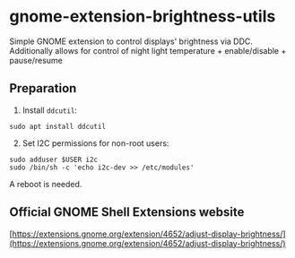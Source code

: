 # gnome-extension-brightness-utils

Simple GNOME extension to control displays' brightness via DDC.
Additionally allows for control of night light temperature + enable/disable + pause/resume

## Preparation

1. Install `ddcutil`:

```shell
sudo apt install ddcutil
```

2. Set I2C permissions for non-root users:

```shell
sudo adduser $USER i2c
sudo /bin/sh -c 'echo i2c-dev >> /etc/modules'
```

A reboot is needed.

## Official GNOME Shell Extensions website

[https://extensions.gnome.org/extension/4652/adjust-display-brightness/](https://extensions.gnome.org/extension/4652/adjust-display-brightness/)
